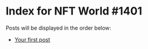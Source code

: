 # Index for NFT World #1401
Posts will be displayed in the order below:

- [Your first post](./001-first.md)

